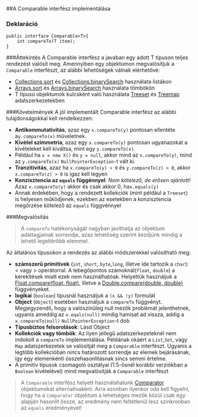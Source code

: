 ##A Comparable interfész implementálása

### Deklaráció
```
public interface Comparable<T>{
    int compareTo(T item);
}
```
###Áttekintés
A Comparable interfész a javaban egy adott T típuson teljes rendezést valósít meg. Amennyiben egy objektumon megvalósítjuk a `Comparable` interfészt, az alábbi lehetőségek válnak elérhetővé:

*  [Collections.sort](http://docs.oracle.com/javase/7/docs/api/java/util/Collections.html#sort(java.util.List) "rendezés") és [Collections.binarySearch](http://docs.oracle.com/javase/7/docs/api/java/util/Collections.html#binarySearch(java.util.List,%20T) "bináris keresés") használata listákon
*  [Arrays.sort](http://docs.oracle.com/javase/7/docs/api/java/util/Arrays.html#sort(byte[]) "rendezés") és [Arrays.binarySearch](http://docs.oracle.com/javase/7/docs/api/java/util/Arrays.html#binarySearch(byte[],%20byte) "bináris keresés") használata tömbökön
*  T típusú objektumok kulcsként való használata [Treeset](http://docs.oracle.com/javase/7/docs/api/java/util/TreeSet.html "treeset") és [Treemap](http://docs.oracle.com/javase/7/docs/api/java/util/TreeMap.html "treemap") adatszerkezetekben

###Követelmények
A jól implementált Comparable interfész az alábbi tulajdonságokkal kell rendelkezzen:
*  **Antikommutativitás**, azaz egy `x.compareTo(y)` pontosan ellentéte a`y.compareTo(x)` műveletnek.
*  **Kivétel szimmetria**, azaz egy `x.compareTo(y)` pontosan ugyanazokat a kivételeket kell kiváltsa, mint egy `y.compareTo(x)`.
  * Például ha `x = new X()` és `y = null`, akkor mind az `x.compareTo(y)`, mind az `y.compareTo(x)` `NullPointerException`-t vált ki.
*  **Tranzitivitás**, azaz ha `x.compareTo(y) > 0` és `y.compareTo(z) > 0`, akkor `x.compareTo(z) > 0` is igaz kell legyen
*  **Konzisztencia az `equals` függénnyel**: *Nem kötelező, de erősen ajánlott!* Azaz `x.compareTo(y)` akkor és csak akkor 0, ha`x.equals(y)`
  * Annak érdekében, hogy a rendezett kollekciók (mint például a `Treeset`) is helyesen működjenek, ezekben az esetekben a konzisztencia megőrzése kötelező az `equals` függvénnyel

###Megvalósítás
> A `compareTo` hatékonyságát nagyban javíthatja az objektum adattagjainak sorrendje, azaz lehetőség szerint kezdjünk mindig a lehető legeltérőbb elemmel.

Az általános típusokon a rendezés az alábbi módszerekkel valósítható meg:
*  **számszerű primitívek** (`int`, `short`, `byte`,`long`, illetve ide tartozik a `char`): < vagy > operátorral. A lebegőpontos számoknál(`float`, `double`) a kerekítések miatt ezek nem használhatóak. Helyettük használjuk a [Float.compare(float, float)](http://docs.oracle.com/javase/7/docs/api/java/lang/Float.html#compare(float,%20float) "Float összehasonlítás"), illetve a [Double.compare(double, double)](http://docs.oracle.com/javase/7/docs/api/java/lang/Double.html#compare(double,%20double) "Double összehasonlítás") függvényeket.
*  **logikai** (`boolean`) típusnál használjuk a `(x && !y)` formulát
*  **Object** (`Object`) esetében használjuk a `compareTo` függvényt. Megjegyzendő, hogy a valószínűleg null mezők problémát jelenthetnek, ugyanis ameddig az `x.eqals(null)` mindig hamisat ad vissza, addig a `x.compareTo(null)` `NullPointerException`-t dob
*  **Típusbiztos felsorolások**: Lásd Object
*  **Kollekciók vagy tömbök**:  Az ilyen jellegű adatszerkezeteknél nem indokolt a `compareTo` implementálása. Példának okáért a `List`,`Set`, vagy `Map` adatszerkezetek se valósítját meg a `Comparable` interfészt. Ugyanis a legtöbb kollekcióban nincs határozott sorrendje az elemek bejárásának, így egy elemenkénti összehasonlításnak sincs semmi értelme.
*  A primitív típusok csomagoló osztályai (1.5-ösnél korábbi verziókban a `Boolean` kivételével) mind megvalósítják a `Comparable` interfészt

>A `Comparable` interfész helyett használahatunk [Comparator](https://docs.oracle.com/javase/8/docs/api/java/util/Comparator.html "Comparator objektum") objektumokat alternatívaként. Arra azonban ilyenkor oda kell figyelni, hogy ha a `Comparator` objektum a lehetséges mezők közül csak egy alapján hasonlít össze, az eredmény nem feltétlenül lesz szinkronban az `equals` eredményével!
